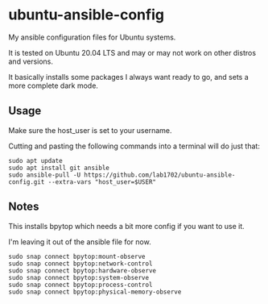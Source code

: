 # ubuntu-ansible-config

My ansible configuration files for Ubuntu systems.

It is tested on Ubuntu 20.04 LTS and may or may not work on other distros and versions.

It basically installs some packages I always want ready to go, and sets a more complete dark mode.

## Usage

Make sure the host_user is set to your username.

Cutting and pasting the following commands into a terminal will do just that:

    sudo apt update
    sudo apt install git ansible
    sudo ansible-pull -U https://github.com/lab1702/ubuntu-ansible-config.git --extra-vars "host_user=$USER"

## Notes

This installs bpytop which needs a bit more config if you want to use it.

I'm leaving it out of the ansible file for now.

    sudo snap connect bpytop:mount-observe
    sudo snap connect bpytop:network-control
    sudo snap connect bpytop:hardware-observe
    sudo snap connect bpytop:system-observe
    sudo snap connect bpytop:process-control
    sudo snap connect bpytop:physical-memory-observe
